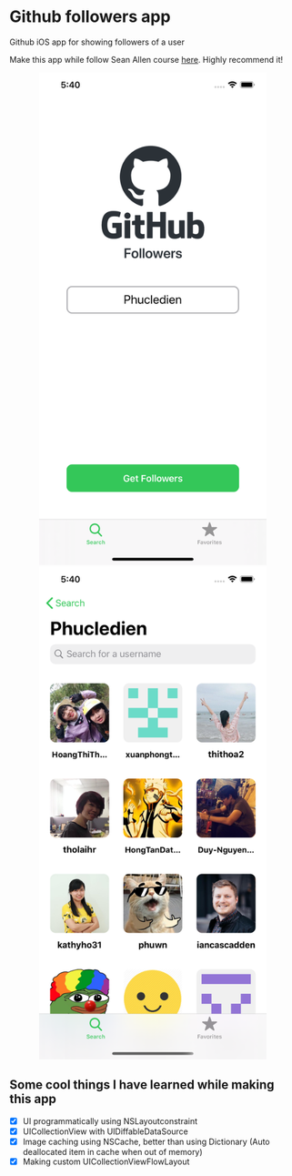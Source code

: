 # Github followers app

Github iOS app for showing followers of a user

Make this app while follow Sean Allen course [here](https://seanallen.teachable.com/). Highly recommend it!

<p align="center">
	<img width="400" src="images/search.png">
	<img width="400" src="images/followers.png">
</p>

## Some cool things I have learned while making this app

- [x] UI programmatically using NSLayoutconstraint
- [x] UICollectionView with UIDiffableDataSource
- [x] Image caching using NSCache, better than using Dictionary (Auto deallocated item in cache when out of memory)
- [x] Making custom UICollectionViewFlowLayout
